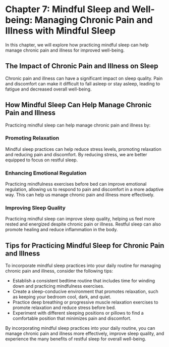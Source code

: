 Chapter 7: Mindful Sleep and Well-being: Managing Chronic Pain and Illness with Mindful Sleep
=============================================================================================

In this chapter, we will explore how practicing mindful sleep can help manage chronic pain and illness for improved well-being.

The Impact of Chronic Pain and Illness on Sleep
-----------------------------------------------

Chronic pain and illness can have a significant impact on sleep quality. Pain and discomfort can make it difficult to fall asleep or stay asleep, leading to fatigue and decreased overall well-being.

How Mindful Sleep Can Help Manage Chronic Pain and Illness
----------------------------------------------------------

Practicing mindful sleep can help manage chronic pain and illness by:

### Promoting Relaxation

Mindful sleep practices can help reduce stress levels, promoting relaxation and reducing pain and discomfort. By reducing stress, we are better equipped to focus on restful sleep.

### Enhancing Emotional Regulation

Practicing mindfulness exercises before bed can improve emotional regulation, allowing us to respond to pain and discomfort in a more adaptive way. This can help us manage chronic pain and illness more effectively.

### Improving Sleep Quality

Practicing mindful sleep can improve sleep quality, helping us feel more rested and energized despite chronic pain or illness. Restful sleep can also promote healing and reduce inflammation in the body.

Tips for Practicing Mindful Sleep for Chronic Pain and Illness
--------------------------------------------------------------

To incorporate mindful sleep practices into your daily routine for managing chronic pain and illness, consider the following tips:

* Establish a consistent bedtime routine that includes time for winding down and practicing mindfulness exercises.
* Create a sleep-conducive environment that promotes relaxation, such as keeping your bedroom cool, dark, and quiet.
* Practice deep breathing or progressive muscle relaxation exercises to promote relaxation and reduce stress before bed.
* Experiment with different sleeping positions or pillows to find a comfortable position that minimizes pain and discomfort.

By incorporating mindful sleep practices into your daily routine, you can manage chronic pain and illness more effectively, improve sleep quality, and experience the many benefits of restful sleep for overall well-being.
